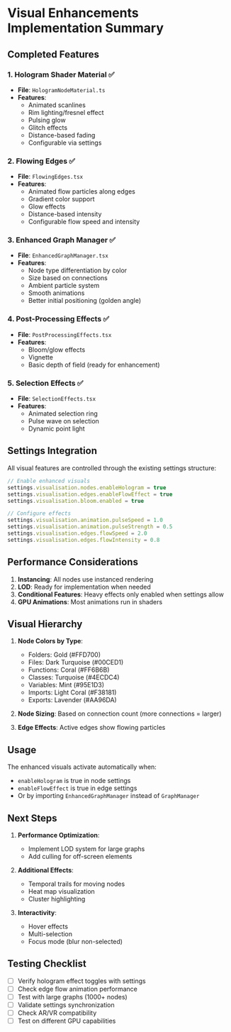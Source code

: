 # Visual Enhancements Implementation Summary

## Completed Features

### 1. Hologram Shader Material ✅
- **File**: `HologramNodeMaterial.ts`
- **Features**:
  - Animated scanlines
  - Rim lighting/fresnel effect
  - Pulsing glow
  - Glitch effects
  - Distance-based fading
  - Configurable via settings

### 2. Flowing Edges ✅
- **File**: `FlowingEdges.tsx`
- **Features**:
  - Animated flow particles along edges
  - Gradient color support
  - Glow effects
  - Distance-based intensity
  - Configurable flow speed and intensity

### 3. Enhanced Graph Manager ✅
- **File**: `EnhancedGraphManager.tsx`
- **Features**:
  - Node type differentiation by color
  - Size based on connections
  - Ambient particle system
  - Smooth animations
  - Better initial positioning (golden angle)

### 4. Post-Processing Effects ✅
- **File**: `PostProcessingEffects.tsx`
- **Features**:
  - Bloom/glow effects
  - Vignette
  - Basic depth of field (ready for enhancement)

### 5. Selection Effects ✅
- **File**: `SelectionEffects.tsx`
- **Features**:
  - Animated selection ring
  - Pulse wave on selection
  - Dynamic point light

## Settings Integration

All visual features are controlled through the existing settings structure:

```typescript
// Enable enhanced visuals
settings.visualisation.nodes.enableHologram = true
settings.visualisation.edges.enableFlowEffect = true
settings.visualisation.bloom.enabled = true

// Configure effects
settings.visualisation.animation.pulseSpeed = 1.0
settings.visualisation.animation.pulseStrength = 0.5
settings.visualisation.edges.flowSpeed = 2.0
settings.visualisation.edges.flowIntensity = 0.8
```

## Performance Considerations

1. **Instancing**: All nodes use instanced rendering
2. **LOD**: Ready for implementation when needed
3. **Conditional Features**: Heavy effects only enabled when settings allow
4. **GPU Animations**: Most animations run in shaders

## Visual Hierarchy

1. **Node Colors by Type**:
   - Folders: Gold (#FFD700)
   - Files: Dark Turquoise (#00CED1)
   - Functions: Coral (#FF6B6B)
   - Classes: Turquoise (#4ECDC4)
   - Variables: Mint (#95E1D3)
   - Imports: Light Coral (#F38181)
   - Exports: Lavender (#AA96DA)

2. **Node Sizing**: Based on connection count (more connections = larger)

3. **Edge Effects**: Active edges show flowing particles

## Usage

The enhanced visuals activate automatically when:
- `enableHologram` is true in node settings
- `enableFlowEffect` is true in edge settings
- Or by importing `EnhancedGraphManager` instead of `GraphManager`

## Next Steps

1. **Performance Optimization**:
   - Implement LOD system for large graphs
   - Add culling for off-screen elements

2. **Additional Effects**:
   - Temporal trails for moving nodes
   - Heat map visualization
   - Cluster highlighting

3. **Interactivity**:
   - Hover effects
   - Multi-selection
   - Focus mode (blur non-selected)

## Testing Checklist

- [ ] Verify hologram effect toggles with settings
- [ ] Check edge flow animation performance
- [ ] Test with large graphs (1000+ nodes)
- [ ] Validate settings synchronization
- [ ] Check AR/VR compatibility
- [ ] Test on different GPU capabilities